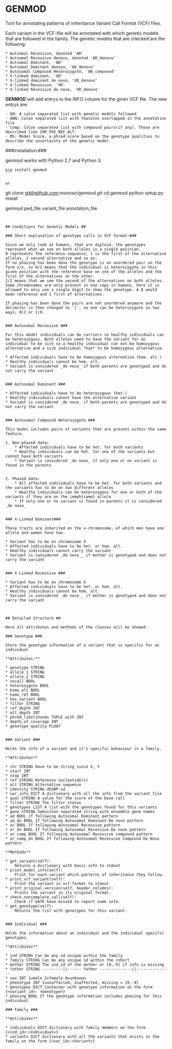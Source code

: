 # GENMOD #


Tool for annotating patterns of inheritance Variant Call Format (VCF) files.

Each variant in the VCF-file will be annotated with which genetic models that are followed in the family.
The genetic models that are checked are the following:

    * Autsomal Recessive, denoted 'AR'
    * Autsomal Recessive denovo, denoted 'AR_denovo'
    * Autsomal Dominant, 'AD'
    * Autsomal Dominant denovo, 'AD_denovo'
    * Autosomal Compound Heterozygote, 'AR_compound'
    * X-linked dominant, 'XD'
    * X-linked dominant de novo, 'XD_denovo'
    * X-linked Recessive, 'XR'
    * X-linked Recessive de novo, 'XR_denovo'

**GENMOD** will add entrys to the INFO column for the given VCF file. The new entrys are: 
    
    - GM: A colon separated list with genetic models followed
    - ANN: Colon separated list with features overlapped in the annotation file
    - Comp: Colon separated list with compound pairs(if any). These are described like CHR_POS_REF_ALT.
    - MS: Model Score, a phred-score based on the genotype qualities to describe the uncertainty of the genetic model.


###Installation:###

genmod works with Python 2.7 and Python 3.


```
pip install genmod
´´´

or

```
 git clone git@github.com:moonso/genmod.git
 cd genmod
 python setup.py install

genmod ped_file variant_file annotation_file

```


## Conditions for Genetic Models ##

### Short explanation of genotype calls in VCF format:###

Since we only look at humans, that are diploid, the genotypes represent what we see on both alleles in a single position.
0 represents the reference sequence, 1 is the first of the alternative alleles, 2 second alternative and so on.
If no phasing has been done the genotype is an unordered pair on the form x/x, so 0/1 means that the individual is heterozygote in this given position with the reference base on one of the alleles and the first of the alternatives on the other.
2/2 means that we see the second of the alternatives on both alleles.
Some chromosomes are only present in one copy in humans, here it is allowed to only use a single digit to show the genotype. A 0 would mean reference and 1 first of alternatives.

If phasing has been done the pairs are not unordered anymore and the delimiter is then changed to '|', so one can be heterozygote in two ways; 0|1 or 1|0.


### Autosomal Recessive ###

For this model individuals can be carriers so healthy individuals can be heterozygous. Both alleles need to have the variant for an individual to be sick so a healthy individual can not be homozygous alternative and a sick individual *has* to be homozygous alternative.

* Affected individuals have to be homozygous alternative (hom. alt.)
* Healthy individuals cannot be hom. alt.
* Variant is considered _de novo_ if both parents are genotyped and do not carry the variant


### Autosomal Dominant ###

* Affected individuals have to be heterozygous (het.)
* Healthy individuals cannot have the alternative variant
* Variant is considered _de novo_ if both parents are genotyped and do not carry the variant


### Autosomal Compound Heterozygote ###

This model includes pairs of variants that are present within the same feature.

1. Non-phased data:
	* Affected individuals have to be het. for both variants
	* Healthy individuals can be het. for one of the variants but cannot have both variants
	* Variant is considered _de novo_ if only one or no variant is found in the parents
  	
  
2. Phased data:
	* All affected individuals have to be het. for both variants and the variants has to be on two different alleles
	* Healthy individuals can be heterozygous for one or both of the variants if they are on the \emph{same} allele
	* If only one or no variant is found in parents it is considered _de novo_


### X-Linked Dominant###

These traits are inherited on the x-chromosome, of which men have one allele and women have two. 

* Variant has to be on chromosome X
* Affected individuals have to be het. or hom. alt.
* Healthy individuals cannot carry the variant
* Variant is considered _de novo__ if mother is genotyped and does not carry the variant
    

### X Linked Recessive ###

* Variant has to be on chromosome X
* Affected individuals have to be het. or hom. alt.
* Healthy individuals cannot be hom. alt.
* Variant is considered _de novo__ if mother is genotyped and does not carry the variant



## Detailed Structure ##

Here all attributes and methods of the classes will be showed:

### Genotype ###

Store the genotype information of a variant that is specific for an individual

**Attributes:**

* genotype STRING
* allele_1 STRING
* allele_2 STRING
* nocall BOOL
* heterozygote BOOL
* homo_alt BOOL
* homo_ref BOOL
* has_variant BOOL
* filter STRING
* ref_depth INT
* alt_depth INT
* phred_likelihoods TUPLE with INT
* depth_of_coverage INT
* genotype_quality FLOAT


### Variant ###

Holds the info of a variant and it's specific behaviour in a family.

**Attributes**

* chr STRING Have to be string since X, Y
* start INT
* stop INT 
* ref STRING Reference nucleotide(s)
* alt STRING Alternative sequence
* identity STRING dbSNP-id
* var_info DICT A dictionary with all the info from the variant file
* qual STRING A value for the score of the base call
* filter STRING The filter status
* genotypes LIST A list with the genotypes found for this variants
* gene STRING Semicolon separated string with ensemble gene names
* ad BOOL If following Autosomal Dominant pattern
* ad_dn BOOL If following Autosomal Dominant De novo pattern
* ar BOOL If following Autosomal Recessive pattern
* ar_dn BOOL If following Autosomal Recessive De nove pattern
* ar_comp BOOL If following Autosomal Recessive compound pattern
* ar_comp_dn BOOL If following Autosomal Recessive Compound De Novo pattern

**Methods**

* get_variant(self):
	Returns a dictionary with basic info to stdout
* print_model_info(self):
	Print for each variant which patterns of inheritance they follow.	
* print_vcf_variant(self):
	Print the variant in vcf-format to stdout
* print_original_version(self, header_columns):
	Prints the variant in its original format.
* check_noncomplete_call(self):
	Check if GATK have missed to report some info.
* get_genotype(self):
	Returns the list with genotypes for this variant.


### Individual ###

Holds the information about an individual and the individual specific genotypes.

**Attributes**

* ind STRING Can be any id unique within the family
* family STRING Can be any unique id within the cohort
* mother STRING The ind_id of the mother or [0,-9] if info is missing
* father STRING ---------||------ father --------------||---------------
* sex INT 1=male 2=female 0=unknown
* phenotype INT 1=unaffected, 2=affected, missing = [0,-9]
* genotypes DICT Container with genotype information on the form {<variant_id>: <Genotype>}
* phasing BOOL If the genotype information includes phasing for this individual

### Family ###

**Attributes**

* individuals DICT dictionary with family members on the form {<ind_id>:<Individual>}
* variants DICT dictionary with all the variants that exists in the family on the form {<var_id>:<Variant>}
